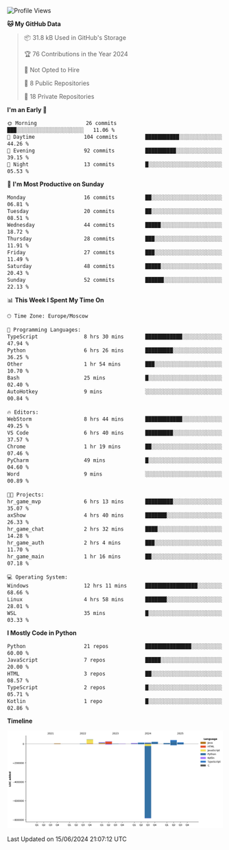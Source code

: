 <!--START_SECTION:waka-->
![Profile Views](http://img.shields.io/badge/Profile%20Views-2-blue)

**🐱 My GitHub Data** 

> 📦 31.8 kB Used in GitHub's Storage 
 > 
> 🏆 76 Contributions in the Year 2024
 > 
> 🚫 Not Opted to Hire
 > 
> 📜 8 Public Repositories 
 > 
> 🔑 18 Private Repositories 
 > 
**I'm an Early 🐤** 

```text
🌞 Morning                26 commits          ███░░░░░░░░░░░░░░░░░░░░░░   11.06 % 
🌆 Daytime                104 commits         ███████████░░░░░░░░░░░░░░   44.26 % 
🌃 Evening                92 commits          ██████████░░░░░░░░░░░░░░░   39.15 % 
🌙 Night                  13 commits          █░░░░░░░░░░░░░░░░░░░░░░░░   05.53 % 
```
📅 **I'm Most Productive on Sunday** 

```text
Monday                   16 commits          ██░░░░░░░░░░░░░░░░░░░░░░░   06.81 % 
Tuesday                  20 commits          ██░░░░░░░░░░░░░░░░░░░░░░░   08.51 % 
Wednesday                44 commits          █████░░░░░░░░░░░░░░░░░░░░   18.72 % 
Thursday                 28 commits          ███░░░░░░░░░░░░░░░░░░░░░░   11.91 % 
Friday                   27 commits          ███░░░░░░░░░░░░░░░░░░░░░░   11.49 % 
Saturday                 48 commits          █████░░░░░░░░░░░░░░░░░░░░   20.43 % 
Sunday                   52 commits          ██████░░░░░░░░░░░░░░░░░░░   22.13 % 
```


📊 **This Week I Spent My Time On** 

```text
🕑︎ Time Zone: Europe/Moscow

💬 Programming Languages: 
TypeScript               8 hrs 30 mins       ████████████░░░░░░░░░░░░░   47.94 % 
Python                   6 hrs 26 mins       █████████░░░░░░░░░░░░░░░░   36.25 % 
Other                    1 hr 54 mins        ███░░░░░░░░░░░░░░░░░░░░░░   10.70 % 
Bash                     25 mins             █░░░░░░░░░░░░░░░░░░░░░░░░   02.40 % 
AutoHotkey               9 mins              ░░░░░░░░░░░░░░░░░░░░░░░░░   00.84 % 

🔥 Editors: 
WebStorm                 8 hrs 44 mins       ████████████░░░░░░░░░░░░░   49.25 % 
VS Code                  6 hrs 40 mins       █████████░░░░░░░░░░░░░░░░   37.57 % 
Chrome                   1 hr 19 mins        ██░░░░░░░░░░░░░░░░░░░░░░░   07.46 % 
PyCharm                  49 mins             █░░░░░░░░░░░░░░░░░░░░░░░░   04.60 % 
Word                     9 mins              ░░░░░░░░░░░░░░░░░░░░░░░░░   00.89 % 

🐱‍💻 Projects: 
hr_game_mvp              6 hrs 13 mins       █████████░░░░░░░░░░░░░░░░   35.07 % 
axShow                   4 hrs 40 mins       ███████░░░░░░░░░░░░░░░░░░   26.33 % 
hr_game_chat             2 hrs 32 mins       ████░░░░░░░░░░░░░░░░░░░░░   14.28 % 
hr_game_auth             2 hrs 4 mins        ███░░░░░░░░░░░░░░░░░░░░░░   11.70 % 
hr_game_main             1 hr 16 mins        ██░░░░░░░░░░░░░░░░░░░░░░░   07.18 % 

💻 Operating System: 
Windows                  12 hrs 11 mins      █████████████████░░░░░░░░   68.66 % 
Linux                    4 hrs 58 mins       ███████░░░░░░░░░░░░░░░░░░   28.01 % 
WSL                      35 mins             █░░░░░░░░░░░░░░░░░░░░░░░░   03.33 % 
```

**I Mostly Code in Python** 

```text
Python                   21 repos            ███████████████░░░░░░░░░░   60.00 % 
JavaScript               7 repos             █████░░░░░░░░░░░░░░░░░░░░   20.00 % 
HTML                     3 repos             ██░░░░░░░░░░░░░░░░░░░░░░░   08.57 % 
TypeScript               2 repos             █░░░░░░░░░░░░░░░░░░░░░░░░   05.71 % 
Kotlin                   1 repo              █░░░░░░░░░░░░░░░░░░░░░░░░   02.86 % 
```



**Timeline**

![Lines of Code chart](https://raw.githubusercontent.com/adlemx/adlemx/main/assets/bar_graph.png)


 Last Updated on 15/06/2024 21:07:12 UTC
<!--END_SECTION:waka-->
